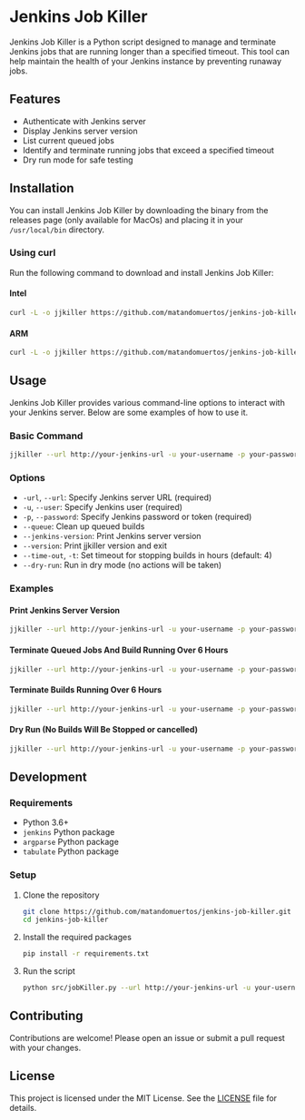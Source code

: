 # Jenkins Job Killer

Jenkins Job Killer is a Python script designed to manage and terminate Jenkins jobs that are running longer than a specified timeout. This tool can help maintain the health of your Jenkins instance by preventing runaway jobs.

## Features

- Authenticate with Jenkins server
- Display Jenkins server version
- List current queued jobs
- Identify and terminate running jobs that exceed a specified timeout
- Dry run mode for safe testing

## Installation

You can install Jenkins Job Killer by downloading the binary from the releases page (only available for MacOs) and placing it in your `/usr/local/bin` directory.

### Using curl

Run the following command to download and install Jenkins Job Killer:

#### Intel
```sh
curl -L -o jjkiller https://github.com/matandomuertos/jenkins-job-killer/releases/latest/download/jjkiller_intel && chmod +x jjkiller && sudo mv jjkiller /usr/local/bin/jjkiller
```

#### ARM
```sh
curl -L -o jjkiller https://github.com/matandomuertos/jenkins-job-killer/releases/latest/download/jjkiller_arm && chmod +x jjkiller && sudo mv jjkiller /usr/local/bin/jjkiller
```

## Usage

Jenkins Job Killer provides various command-line options to interact with your Jenkins server. Below are some examples of how to use it.

### Basic Command

```sh
jjkiller --url http://your-jenkins-url -u your-username -p your-password
```

### Options

- `-url`, `--url`: Specify Jenkins server URL (required)
- `-u`, `--user`: Specify Jenkins user (required)
- `-p`, `--password`: Specify Jenkins password or token (required)
- `--queue`: Clean up queued builds
- `--jenkins-version`: Print Jenkins server version
- `--version`: Print jjkiller version and exit
- `--time-out`, `-t`: Set timeout for stopping builds in hours (default: 4)
- `--dry-run`: Run in dry mode (no actions will be taken)

### Examples

#### Print Jenkins Server Version

```sh
jjkiller --url http://your-jenkins-url -u your-username -p your-password --version
```

#### Terminate Queued Jobs And Build Running Over 6 Hours

```sh
jjkiller --url http://your-jenkins-url -u your-username -p your-password --queue
```

#### Terminate Builds Running Over 6 Hours

```sh
jjkiller --url http://your-jenkins-url -u your-username -p your-password --time-out 6
```

#### Dry Run (No Builds Will Be Stopped or cancelled)

```sh
jjkiller --url http://your-jenkins-url -u your-username -p your-password --dry-run
```

## Development

### Requirements

- Python 3.6+
- `jenkins` Python package
- `argparse` Python package
- `tabulate` Python package

### Setup

1. Clone the repository

   ```sh
   git clone https://github.com/matandomuertos/jenkins-job-killer.git
   cd jenkins-job-killer
   ```

2. Install the required packages

   ```sh
   pip install -r requirements.txt
   ```

3. Run the script

   ```sh
   python src/jobKiller.py --url http://your-jenkins-url -u your-username -p your-password
   ```

## Contributing

Contributions are welcome! Please open an issue or submit a pull request with your changes.

## License

This project is licensed under the MIT License. See the [LICENSE](LICENSE) file for details.
